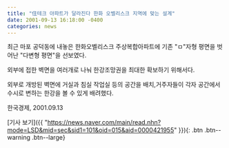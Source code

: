 ```yaml
---
title: "住테크 아파트가 달라진다 한화 오벨리스크 지역에 맞는 설계"
date: 2001-09-13 16:18:00 -0400
categories: news
---
```

최근 마포 공덕동에 내놓은 한화오벨리스크 주상복합아파트에 기존 "ㅁ"자형 평면을 벗어난 "다변형 평면"을 선보였다.

외부에 접한 벽면을 여러개로 나눠 한강조망권을 최대한 확보하기 위해서다.

외부로 개방된 벽면에 거실과 침실 작업실 등의 공간을 배치,거주자들이 각자 공간에서 수시로 변하는 한강을 볼 수 있게 배려했다.

한국경제, 2001.09.13

[기사 보기]({{ "https://news.naver.com/main/read.nhn?mode=LSD&mid=sec&sid1=101&oid=015&aid=0000421955" }}){: .btn .btn--warning .btn--large}
